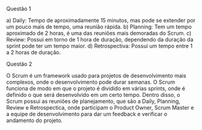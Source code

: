Questão 1 

a) Daily: Tempo de aproximadamente 15 minutos, mas pode se extender por um pouco mais de tempo, uma reunião rápida.
b) Planning: Tem um tempo aproximado de 2 horas, é uma das reuniões mais demoradas do Scrum.
c) Review: Possui em torno de 1 hora de duração, dependendo da duração da sprint pode ter um tempo maior.
d) Retrospectiva: Possui um tempo entre 1 a 2 horas de duração.

Questão 2

O Scrum é um framework usado para projetos de desenvolvimento mais complexos, onde o desenvolvimento pode durar semanas.
O Scrum funciona de modo em que o projeto é dividido em várias sprints, onde é definido o que será desenvolvido em um certo tempo.
Dentro disso, o Scrum possui as reuniões de planejamento, que são a Daily, Planning, Review e Retrospectica, onde participam o Product Owner,
Scrum Master e a equipe de desenvolvimento para dar um feedback e verificar o andamento do projeto.